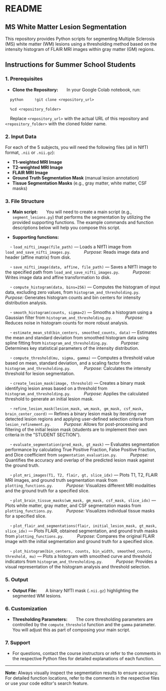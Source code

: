 # README

## MS White Matter Lesion Segmentation

This repository provides Python scripts for segmenting Multiple Sclerosis (MS) white matter (WM) lesions using a thresholding method based on the intensity histogram of FLAIR MRI images within gray matter (GM) regions.

## Instructions for Summer School Students

### 1. Prerequisites

- **Clone the Repository:**  
    In your Google Colab notebook, run:  

    ```python
    !git clone <repository_url>```

    ```%cd <repository_folder>
    ```

    Replace `<repository_url>` with the actual URL of this repository and `<repository_folder>` with the cloned folder name.

### 2. Input Data

For each of the 5 subjects, you will need the following files (all in NIfTI format, `.nii` or `.nii.gz`):

- **T1-weighted MRI Image**
- **T2-weighted MRI Image**
- **FLAIR MRI Image**
- **Ground Truth Segmentation Mask** (manual lesion annotation)
- **Tissue Segmentation Masks** (e.g., gray matter, white matter, CSF masks)

### 3. File Structure

- **Main script:**  
    You will need to create a main script (e.g., `segment_lesions.py`) that performs the segmentation by utilizing the provided supporting functions. The example commands and function descriptions below will help you compose this script.

- **Supporting functions:**  

    - `load_nifti_image(file_path)` — Loads a NIfTI image from `load_and_save_nifti_images.py`.  
        *Purpose:* Reads image data and header (affine matrix) from disk.

    - `save_nifti_image(data, affine, file_path)` — Saves a NIfTI image to the specified path from `load_and_save_nifti_images.py`.  
        *Purpose:* Writes image data and affine transformation to disk.

    - `compute_histogram(data, bins=256)` — Computes the histogram of input data, excluding zero values, from `histogram_and_thresholding.py`.  
        *Purpose:* Generates histogram counts and bin centers for intensity distribution analysis.

    - `smooth_histogram(counts, sigma=2)` — Smooths a histogram using a Gaussian filter from `histogram_and_thresholding.py`.  
        *Purpose:* Reduces noise in histogram counts for more robust analysis.

    - `estimate_mean_std(bin_centers, smoothed_counts, data)` — Estimates the mean and standard deviation from smoothed histogram data using spline fitting from `histogram_and_thresholding.py`.  
        *Purpose:* Determines key statistical parameters of the intensity distribution.

    - `compute_threshold(mu, sigma, gamma)` — Computes a threshold value based on mean, standard deviation, and a scaling factor from `histogram_and_thresholding.py`.  
        *Purpose:* Calculates the intensity threshold for lesion segmentation.

    - `create_lesion_mask(image, threshold)` — Creates a binary mask identifying lesion areas based on a threshold from `histogram_and_thresholding.py`.  
        *Purpose:* Applies the calculated threshold to generate an initial lesion mask.

    - `refine_lesion_mask(lesion_mask, wm_mask, gm_mask, csf_mask, brain_center_coord)` — Refines a binary lesion mask by iterating over detected lesion regions and applying user-defined selection criteria from `lesion_refinement.py`.  
        *Purpose:* Allows for post-processing and filtering of the initial lesion mask (students are to implement their own criteria in the "STUDENT SECTION").

    - `evaluate_segmentation(pred_mask, gt_mask)` — Evaluates segmentation performance by calculating True Positive Fraction, False Positive Fraction, and Dice coefficient from `segmentation_evaluation.py`.  
        *Purpose:* Quantifies the accuracy and overlap of the predicted lesion mask against the ground truth.

    - `plot_mri_images(T1, T2, flair, gt, slice_idx)` — Plots T1, T2, FLAIR MRI images, and ground truth segmentation mask from `plotting_functions.py`.  
        *Purpose:* Visualizes different MRI modalities and the ground truth for a specified slice.

    - `plot_brain_tissue_masks(wm_mask, gm_mask, csf_mask, slice_idx)` — Plots white matter, gray matter, and CSF segmentation masks from `plotting_functions.py`.  
        *Purpose:* Visualizes individual tissue masks for a specified slice.

    - `plot_flair_and_segmentations(flair, initial_lesion_mask, gt_mask, slice_idx)` — Plots FLAIR, obtained segmentation, and ground truth masks from `plotting_functions.py`.  
        *Purpose:* Compares the original FLAIR image with the initial segmentation and ground truth for a specified slice.

    - `plot_histogram(bin_centers, counts, bin_width, smoothed_counts, threshold, mu)` — Plots a histogram with smoothed curve and threshold indicators from `histogram_and_thresholding.py`.  
        *Purpose:* Provides a visual representation of the histogram analysis and threshold selection.

### 5. Output

- **Output File:**  
    A binary NIfTI mask (`.nii.gz`) highlighting the segmented WM lesions.

### 6. Customization

- **Thresholding Parameters:**  
    The core thresholding parameters are controlled by the `compute_threshold` function and the `gamma` parameter. You will adjust this as part of composing your main script.

### 7. Support

- For questions, contact the course instructors or refer to the comments in the respective Python files for detailed explanations of each function.

---

**Note:** Always visually inspect the segmentation results to ensure accuracy.  
For detailed function locations, refer to the comments in the respective files or use your code editor's search feature.